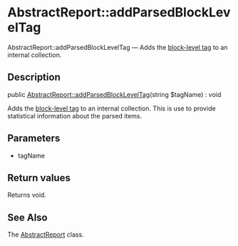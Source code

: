 AbstractReport::addParsedBlockLevelTag
================

AbstractReport::addParsedBlockLevelTag — Adds the [block-level tag](https://github.com/lingtalfi/DocTools/blob/master/doc/pages/doctool-markup-languages.md#block-level-tags) to an internal collection.

Description
---------------


public [AbstractReport::addParsedBlockLevelTag](https://github.com/lingtalfi/DocTools/blob/master/doc/api/DocTools/Report/AbstractReport/addParsedBlockLevelTag.md)(string $tagName) : void




Adds the [block-level tag](https://github.com/lingtalfi/DocTools/blob/master/doc/pages/doctool-markup-languages.md#block-level-tags) to an internal collection.
This is use to provide statistical information about the parsed items.




Parameters
--------------

- tagName
    

Return values
----------------

Returns void.









See Also
-----------

The [AbstractReport](https://github.com/lingtalfi/DocTools/blob/master/doc/api/DocTools/Report/AbstractReport.md) class.
